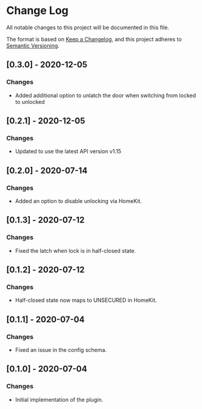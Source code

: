 # Change Log
All notable changes to this project will be documented in this file.

The format is based on [Keep a Changelog](https://keepachangelog.com/en/1.0.0/),
and this project adheres to [Semantic Versioning](https://semver.org/spec/v2.0.0.html).

## [0.3.0] - 2020-12-05
### Changes
- Added additional option to unlatch the door when switching from locked to unlocked

## [0.2.1] - 2020-12-05
### Changes
- Updated to use the latest API version v1.15

## [0.2.0] - 2020-07-14
### Changes
- Added an option to disable unlocking via HomeKit.

## [0.1.3] - 2020-07-12
### Changes
- Fixed the latch when lock is in half-closed state.

## [0.1.2] - 2020-07-12
### Changes
- Half-closed state now maps to UNSECURED in HomeKit.

## [0.1.1] - 2020-07-04
### Changes
- Fixed an issue in the config schema.

## [0.1.0] - 2020-07-04
### Changes
- Initial implementation of the plugin.
